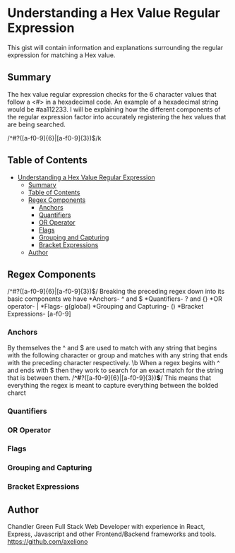 # Understanding a Hex Value Regular Expression

This gist will contain information and explanations surrounding the regular expression for matching a Hex value.

## Summary

The hex value regular expression checks for the 6 character values that follow a <#> in a hexadecimal code. An example of a hexadecimal string would be #aa112233. I will be explaining how the different components of the regular expression factor into accurately registering the hex values that are being searched.

/^#?([a-f0-9]{6}|[a-f0-9]{3})$/k

## Table of Contents

- [Understanding a Hex Value Regular Expression](#understanding-a-hex-value-regular-expression)
  - [Summary](#summary)
  - [Table of Contents](#table-of-contents)
  - [Regex Components](#regex-components)
    - [Anchors](#anchors)
    - [Quantifiers](#quantifiers)
    - [OR Operator](#or-operator)
    - [Flags](#flags)
    - [Grouping and Capturing](#grouping-and-capturing)
    - [Bracket Expressions](#bracket-expressions)
  - [Author](#author)

## Regex Components
/^#?([a-f0-9]{6}|[a-f0-9]{3})$/
    Breaking the preceding regex down into its basic components we have 
        *Anchors-  ^ and $
        *Quantifiers-  ? and {} 
        *OR operator-  | 
        *Flags- g(global)
        *Grouping and Capturing- ()
        *Bracket Expressions- [a-f0-9]
### Anchors
By themselves the ^ and $ are used to match with any string that begins with the following character or group and matches with any string that ends with the preceding character respectively. \b
When a regex begins with ^ and ends with $ then they work to search for an exact match for the string that is between them. 
/**^#**?([a-f0-9]{6}|[a-f0-9]{3})**$**/
This means that everything the regex is meant to capture everything between the bolded charct

### Quantifiers

### OR Operator

### Flags

### Grouping and Capturing

### Bracket Expressions

## Author
Chandler Green 
Full Stack Web Developer with experience in React, Express, Javascript and other Frontend/Backend frameworks and tools.
https://github.com/axeliono

